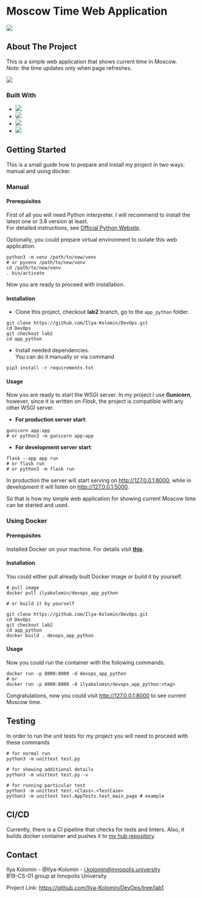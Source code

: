 
# Moscow Time Web Application

![](https://img.shields.io/github/workflow/status/Ilya-Kolomin/DevOps/PYTHON_APP_CI?style=for-the-badge)

## About The Project

This is a simple web application that shows current time in Moscow.\
_Note_: the time updates only when page refreshes.

![](https://i.imgur.com/Ss5BmUi.gif)

### Built With

* ![](https://img.shields.io/badge/python-3.8-blue?style=for-the-badge&logo=python)
* ![](https://img.shields.io/badge/flask-2.2.2-blue?style=for-the-badge&logo=flask)
* ![](https://img.shields.io/badge/jinja2-3.1.2-blue?style=for-the-badge&logo=jinja)
* ![](https://img.shields.io/badge/Gunicorn-20.1.0-blue?style=for-the-badge&logo=Gunicorn)

## Getting Started

This is a small guide how to prepare and install my project in two ways: manual and using docker.

### Manual

#### Prerequisites

First of all you will need Python interpreter. I will recommend to
install the latest one or 3.8 version at least.\
For detailed instructions, see [Official Python Website](https://www.python.org).

Optionally, you could prepare virtual environment to isolate this web application.

```shell
python3 -m venv /path/to/new/venv
# or pyvenv /path/to/new/venv
cd /path/to/new/venv
. bin/activate
```

Now you are ready to proceed with installation.

#### Installation

* Clone this project, checkout **lab2** branch, go to the `app_python` folder.

```shell
git clone https://github.com/Ilya-Kolomin/DevOps.git
cd DevOps
git checkout lab2
cd app_python
```

* Install needed dependencies.\
 You can do it manually or via command

```shell
pip3 install -r requirements.txt
```

#### Usage

Now you are ready to start the WSGI server.
In my project I use **Gunicorn**, however, since it is written on _Flask_,
the project is compatible with any other WSGI
server.

* **For production server start**:

```shell
gunicorn app:app
# or python3 -m gunicorn app:app
```

* **For development server start**:

```shell
flask --app app run
# or flask run
# or python3 -m flask run
```

In production the server will start serving on http://127.0.0.1:8000,
while in development it will listen on http://127.0.0.1:5000.

So that is how my simple web application for showing current Moscow
time can be started and used.

### Using Docker

#### Prerequisites

Installed Docker on your machine. For details visit **[this](https://www.docker.com/get-started/)**.

#### Installation

You could either pull already built Docker image or build it by yourself.

```shell
# pull image
docker pull ilyakolomin/devops_app_python

# or build it by yourself

git clone https://github.com/Ilya-Kolomin/DevOps.git
cd DevOps
git checkout lab2
cd app_python
docker build . devops_app_python
```

#### Usage

Now you could run the container with the following commands.

```shell
docker run -p 8000:8000 -d devops_app_python
# or
docker run -p 8000:8000 -d ilyakolomin/devops_app_python:<tag>
```

Congratulations, now you could visit http://127.0.0.1:8000 to see current Moscow time.

## Testing

In order to run the unit tests for my project you will need to proceed with these commands

```shell
# for normal run
python3 -m unittest test.py

# for showing additional details
python3 -m unittest test.py -v

# for running particular test
python3 -m unittest test.<Class>.<TestCase>
python3 -m unittest test.AppTests.test_main_page # example
```

## CI/CD

Currently, there is a CI pipeline that checks for tests and linters.
Also, it builds docker container and pushes it to [my hub repository](https://hub.docker.com/r/ilyakolomin/devops_app_python).

## Contact

Ilya Kolomin - @Ilya-Kolomin - i.kolomin@innopolis.university\
B19-CS-01 group at Innopolis University

Project Link: https://github.com/Ilya-Kolomin/DevOps/tree/lab1
